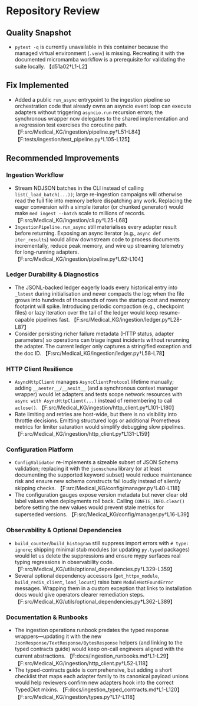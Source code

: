 # Repository Review

## Quality Snapshot
- `pytest -q` is currently unavailable in this container because the managed virtual environment (`.venv`) is missing. Recreating it with the documented micromamba workflow is a prerequisite for validating the suite locally. 【d51a02†L1-L2】

## Fix Implemented
- Added a public `run_async` entrypoint to the ingestion pipeline so orchestration code that already owns an asyncio event loop can execute adapters without triggering `asyncio.run` recursion errors; the synchronous wrapper now delegates to the shared implementation and a regression test exercises the coroutine path. 【F:src/Medical_KG/ingestion/pipeline.py†L51-L84】【F:tests/ingestion/test_pipeline.py†L105-L125】

## Recommended Improvements

### Ingestion Workflow
- Stream NDJSON batches in the CLI instead of calling `list(_load_batch(...))`; large re-ingestion campaigns will otherwise read the full file into memory before dispatching any work. Replacing the eager conversion with a simple iterator (or chunked generator) would make `med ingest --batch` scale to millions of records. 【F:src/Medical_KG/ingestion/cli.py†L25-L68】
- `IngestionPipeline.run_async` still materialises every adapter result before returning. Exposing an async iterator (e.g., `async def iter_results`) would allow downstream code to process documents incrementally, reduce peak memory, and wire up streaming telemetry for long-running adapters. 【F:src/Medical_KG/ingestion/pipeline.py†L62-L104】

### Ledger Durability & Diagnostics
- The JSONL-backed ledger eagerly loads every historical entry into `_latest` during initialisation and never compacts the log; when the file grows into hundreds of thousands of rows the startup cost and memory footprint will spike. Introducing periodic compaction (e.g., checkpoint files) or lazy iteration over the tail of the ledger would keep resume-capable pipelines fast. 【F:src/Medical_KG/ingestion/ledger.py†L28-L87】
- Consider persisting richer failure metadata (HTTP status, adapter parameters) so operations can triage ingest incidents without rerunning the adapter. The current ledger only captures a stringified exception and the doc ID. 【F:src/Medical_KG/ingestion/ledger.py†L58-L78】

### HTTP Client Resilience
- `AsyncHttpClient` manages `AsyncClientProtocol` lifetime manually; adding `__aenter__/__aexit__` (and a synchronous context manager wrapper) would let adapters and tests scope network resources with `async with AsyncHttpClient(...)` instead of remembering to call `aclose()`. 【F:src/Medical_KG/ingestion/http_client.py†L101-L180】
- Rate limiting and retries are host-wide, but there is no visibility into throttle decisions. Emitting structured logs or additional Prometheus metrics for limiter saturation would simplify debugging slow pipelines. 【F:src/Medical_KG/ingestion/http_client.py†L131-L159】

### Configuration Platform
- `ConfigValidator` re-implements a sizeable subset of JSON Schema validation; replacing it with the `jsonschema` library (or at least documenting the supported keyword subset) would reduce maintenance risk and ensure new schema constructs fail loudly instead of silently skipping checks. 【F:src/Medical_KG/config/manager.py†L40-L118】
- The configuration gauges expose version metadata but never clear old label values when deployments roll back. Calling `CONFIG_INFO.clear()` before setting the new values would prevent stale metrics for superseded versions. 【F:src/Medical_KG/config/manager.py†L16-L39】

### Observability & Optional Dependencies
- `build_counter`/`build_histogram` still suppress import errors with `# type: ignore`; shipping minimal stub modules (or updating `py.typed` packages) would let us delete the suppressions and ensure mypy surfaces real typing regressions in observability code. 【F:src/Medical_KG/utils/optional_dependencies.py†L329-L359】
- Several optional dependency accessors (`get_httpx_module`, `build_redis_client`, `load_locust`) raise bare `ModuleNotFoundError` messages. Wrapping them in a custom exception that links to installation docs would give operators clearer remediation steps. 【F:src/Medical_KG/utils/optional_dependencies.py†L362-L389】

### Documentation & Runbooks
- The ingestion operations runbook predates the typed response wrappers—updating it with the new `JsonResponse/TextResponse/BytesResponse` helpers (and linking to the typed contracts guide) would keep on-call engineers aligned with the current abstractions. 【F:docs/ingestion_runbooks.md†L1-L29】【F:src/Medical_KG/ingestion/http_client.py†L52-L118】
- The typed-contracts guide is comprehensive, but adding a short checklist that maps each adapter family to its canonical payload unions would help reviewers confirm new adapters hook into the correct TypedDict mixins. 【F:docs/ingestion_typed_contracts.md†L1-L120】【F:src/Medical_KG/ingestion/types.py†L17-L118】

